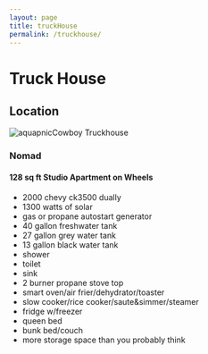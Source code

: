```yaml
---
layout: page
title: truckHouse
permalink: /truckhouse/
---
```

# Truck House

## Location
![aquapnicCowboy Truckhouse](truckhouse256.jpg)
### Nomad
#### 128 sq ft Studio Apartment on Wheels
- 2000 chevy ck3500 dually
- 1300 watts of solar
- gas or propane autostart generator
- 40 gallon freshwater tank
- 27 gallon grey water tank
- 13 gallon black water tank 
- shower
- toilet
- sink
- 2 burner propane stove top
- smart oven/air frier/dehydrator/toaster
- slow cooker/rice cooker/saute&simmer/steamer
- fridge w/freezer
- queen bed
- bunk bed/couch
- more storage space than you probably think

